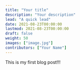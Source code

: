 ```yaml
---
title: "Your title"
description: "Your description"
lead: "A quick lead"
date: 2021-08-23T00:00:00
lastmod: 2021-08-23T00:00:00
draft: false
weight: 50
images: ["image.jpg"]
contributors: ["Your Name"]
---
```


This is my first blog post!!!
